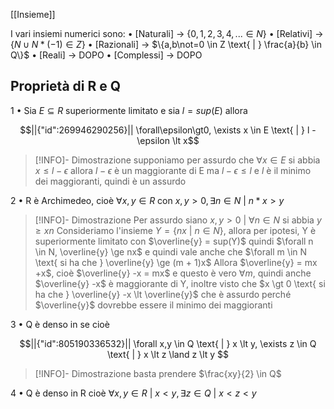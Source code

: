 [[Insieme]]

I vari insiemi numerici sono:
	• [Naturali] -> $\{0,1,2,3,4,... \in N\}$ 
	• [Relativi] -> $\{N \cup N*(-1) \in Z\}$
	• [Razionali] -> $\{a,b\not=0 \in Z \text{ | } \frac{a}{b} \in Q\}$
	• [Reali] -> DOPO
	• [Complessi] -> DOPO

## Proprietà di R e Q

1 • Sia $E\subseteq R$ superiormente limitato e sia $l = sup(E)$ allora 
```math
||{"id":269946290256}||

\forall\epsilon\gt0, \exists x \in E \text{ | } l - \epsilon \lt x
```
>[!INFO]- Dimostrazione
>supponiamo per assurdo che $\forall x \in E \text{ si abbia } x \le l - \epsilon$  allora $l - \epsilon$ è un maggiorante di E ma $l - \epsilon \le l$ e $l$ è il minimo dei maggioranti, quindi è un assurdo

2 • R è Archimedeo, cioè $\forall x,y \in R \text{ con } x,y\gt 0, \exists n \in N \text{ | } n*x \gt y$

>[!INFO]- Dimostrazione
>Per assurdo siano $x,y \gt 0 \text{ | } \forall n \in N \text{ si abbia } y \ge xn$ 
>Consideriamo l'insieme $Y = \{nx\text{ | }n \in N\}$, allora per ipotesi, Y è superiormente limitato con $\overline{y} = sup(Y)$ quindi $\forall n \in N, \overline{y} \ge nx$ e quindi vale anche che $\forall m \in N \text{ si ha che } \overline{y} \ge (m + 1)x$ 
>Allora $\overline{y} = mx +x$, cioè $\overline{y} -x = mx$ e questo è vero $\forall m$, quindi anche $\overline{y} -x$ è maggiorante di Y, inoltre visto che $x \gt 0 \text{ si ha che } \overline{y} -x \lt \overline{y}$ che è assurdo perché $\overline{y}$ dovrebbe essere il minimo dei maggioranti

3 • Q è denso in se cioè
```math
||{"id":805190336532}||
\forall x,y \in Q \text{ | } x \lt y, \exists z \in Q \text{ | } x \lt z \land z \lt y

```

>[!INFO]- Dimostrazione
>basta prendere $\frac{xy}{2} \in Q$

4 • Q è denso in R cioè $\forall x,y \in R \text{ | } x \lt y, \exists z \in Q \text{ | } x \lt z \lt y$ 
